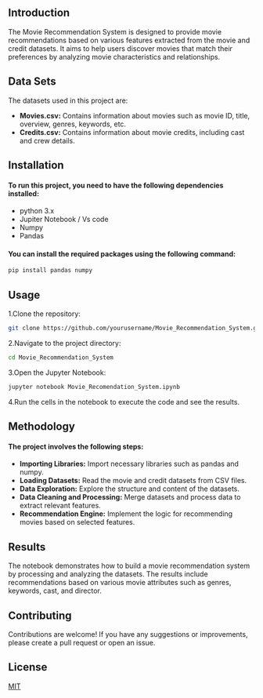 


## Introduction
The Movie Recommendation System is designed to provide movie recommendations based on various features extracted from the movie and credit datasets. It aims to help users discover movies that match their preferences by analyzing movie characteristics and relationships.
## Data Sets
The datasets used in this project are:
+ **Movies.csv:** Contains information about movies such as movie ID, title, overview, genres, keywords, etc.
+ **Credits.csv:** Contains information about movie credits, including cast and crew details.


## Installation

#### To run this project, you need to have the following dependencies installed:

+ python 3.x
+ Jupiter Notebook / Vs code
+ Numpy
+ Pandas

#### You can install the required packages using the following command:
```bash
pip install pandas numpy 

```
    
## Usage

1.Clone the repository:
   
   ``` bash
   git clone https://github.com/yourusername/Movie_Recommendation_System.git
   
   ```
2.Navigate to the project directory:

``` bash
cd Movie_Recommendation_System

```
3.Open the Jupyter Notebook:
``` bash
jupyter notebook Movie_Recomendation_System.ipynb
```
4.Run the cells in the notebook to execute the code and see the results.



## Methodology

#### The project involves the following steps:

+ **Importing Libraries:** Import necessary libraries such as pandas and numpy.
+ **Loading Datasets:** Read the movie and credit datasets from CSV files. 
+ **Data Exploration:** Explore the structure and content of the datasets.
+ **Data Cleaning and Processing:** Merge datasets and process data to extract relevant features.
+ **Recommendation Engine:** Implement the logic for recommending movies based on selected features.

## Results

The notebook demonstrates how to build a movie recommendation system by processing and analyzing the datasets. The results include recommendations based on various movie attributes such as genres, keywords, cast, and director.
## Contributing

Contributions are welcome! If you have any suggestions or improvements, please create a pull request or open an issue.


## License

[MIT](https://choosealicense.com/licenses/mit/)

